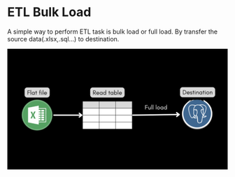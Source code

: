 # ETL Bulk Load

A simple way to perform ETL task is bulk load or full load. By transfer the source data(.xlsx,.sql...) to destination.

![full load flow](https://github.com/lhhorng/etl_bulk_load/blob/f48d0ad9e08755b24e1e9e061c8c85c187298f23/full_load_flow_png.PNG)




